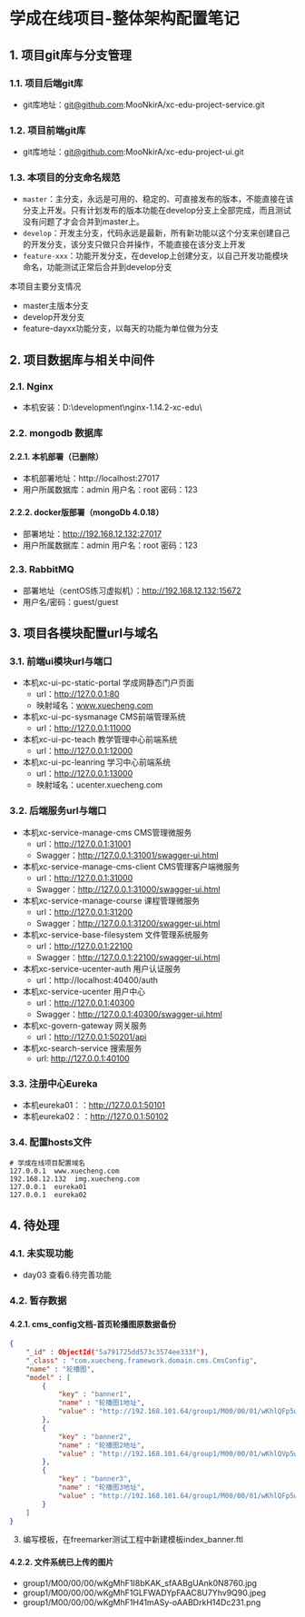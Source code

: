 # 学成在线项目-整体架构配置笔记

## 1. 项目git库与分支管理
### 1.1. 项目后端git库

- git库地址：git@github.com:MooNkirA/xc-edu-project-service.git

### 1.2. 项目前端git库

- git库地址：git@github.com:MooNkirA/xc-edu-project-ui.git

### 1.3. 本项目的分支命名规范

- `master`：主分支，永远是可用的、稳定的、可直接发布的版本，不能直接在该分支上开发。只有计划发布的版本功能在develop分支上全部完成，而且测试没有问题了才会合并到master上。
- `develop`：开发主分支，代码永远是最新，所有新功能以这个分支来创建自己的开发分支，该分支只做只合并操作，不能直接在该分支上开发
- `feature-xxx`：功能开发分支，在develop上创建分支，以自己开发功能模块命名，功能测试正常后合并到develop分支

本项目主要分支情况

- master主版本分支
- develop开发分支
- feature-dayxx功能分支，以每天的功能为单位做为分支

## 2. 项目数据库与相关中间件
### 2.1. Nginx

- 本机安装：D:\development\nginx-1.14.2-xc-edu\

### 2.2. mongodb 数据库
#### 2.2.1. 本机部署（已删除）

- 本机部署地址：http://localhost:27017
- 用户所属数据库：admin 用户名：root 密码：123

#### 2.2.2. docker版部署（mongoDb 4.0.18）

- 部署地址：http://192.168.12.132:27017
- 用户所属数据库：admin 用户名：root 密码：123

### 2.3. RabbitMQ

- 部署地址（centOS练习虚拟机）：http://192.168.12.132:15672
- 用户名/密码：guest/guest

## 3. 项目各模块配置url与域名
### 3.1. 前端ui模块url与端口

- 本机xc-ui-pc-static-portal 学成网静态门户页面
    - url：http://127.0.0.1:80
    - 映射域名：www.xuecheng.com
- 本机xc-ui-pc-sysmanage CMS前端管理系统
    - url：http://127.0.0.1:11000
- 本机xc-ui-pc-teach 教学管理中心前端系统
    - url：http://127.0.0.1:12000
- 本机xc-ui-pc-leanring 学习中心前端系统
    - url：http://127.0.0.1:13000
    - 映射域名：ucenter.xuecheng.com

### 3.2. 后端服务url与端口

- 本机xc-service-manage-cms CMS管理微服务
    - url：http://127.0.0.1:31001
    - Swagger：http://127.0.0.1:31001/swagger-ui.html
- 本机xc-service-manage-cms-client CMS管理客户端微服务
    - url：http://127.0.0.1:31000
    - Swagger：http://127.0.0.1:31000/swagger-ui.html
- 本机xc-service-manage-course 课程管理微服务
    - url：http://127.0.0.1:31200
    - Swagger：http://127.0.0.1:31200/swagger-ui.html
- 本机xc-service-base-filesystem 文件管理系统服务
    - url：http://127.0.0.1:22100
    - Swagger：http://127.0.0.1:22100/swagger-ui.html
- 本机xc-service-ucenter-auth 用户认证服务
    - url：http://localhost:40400/auth
- 本机xc-service-ucenter 用户中心
    - url：http://127.0.0.1:40300
    - Swagger：http://127.0.0.1:40300/swagger-ui.html
- 本机xc-govern-gateway 网关服务
    - url：http://127.0.0.1:50201/api
- 本机xc-search-service 搜索服务
    - url: http://127.0.0.1:40100

### 3.3. 注册中心Eureka

- 本机eureka01：：http://127.0.0.1:50101
- 本机eureka02：：http://127.0.0.1:50102

### 3.4. 配置hosts文件

```shell
# 学成在线项目配置域名
127.0.0.1  www.xuecheng.com
192.168.12.132  img.xuecheng.com
127.0.0.1  eureka01
127.0.0.1  eureka02
```

## 4. 待处理
### 4.1. 未实现功能

- day03 查看6.待完善功能

### 4.2. 暂存数据
#### 4.2.1. cms_config文档-首页轮播图原数据备份

```json
{
    "_id" : ObjectId("5a791725dd573c3574ee333f"),
    "_class" : "com.xuecheng.framework.domain.cms.CmsConfig",
    "name" : "轮播图",
    "model" : [
        {
            "key" : "banner1",
            "name" : "轮播图1地址",
            "value" : "http://192.168.101.64/group1/M00/00/01/wKhlQFp5wnCAG-kAAATMXxpSaMg864.png"
        },
        {
            "key" : "banner2",
            "name" : "轮播图2地址",
            "value" : "http://192.168.101.64/group1/M00/00/01/wKhlQVp5wqyALcrGAAGUeHA3nvU867.jpg"
        },
        {
            "key" : "banner3",
            "name" : "轮播图3地址",
            "value" : "http://192.168.101.64/group1/M00/00/01/wKhlQFp5wtWAWNY2AAIkOHlpWcs395.jpg"
        }
    ]
}
```

3. 编写模板，在freemarker测试工程中新建模板index_banner.ftl


#### 4.2.2. 文件系统已上传的图片

- group1/M00/00/00/wKgMhF1I8bKAK_sfAABgUAnk0N8760.jpg
- group1/M00/00/00/wKgMhF1GLFWADYpFAAC8U7Yhv9Q90.jpeg
- group1/M00/00/00/wKgMhF1H41mASy-oAABDrkH14Dc231.png




